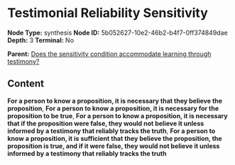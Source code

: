 # Testimonial Reliability Sensitivity

**Node Type:** synthesis
**Node ID:** 5b052627-10e2-46b2-b4f7-0ff374849dae
**Depth:** 3
**Terminal:** No

**Parent:** [Does the sensitivity condition accommodate learning through testimony?](does-the-sensitivity-condition-accommodate-learning-through-testimony.md)

## Content

**For a person to know a proposition, it is necessary that they believe the proposition**, **For a person to know a proposition, it is necessary for the proposition to be true**, **For a person to know a proposition, it is necessary that if the proposition were false, they would not believe it unless informed by a testimony that reliably tracks the truth**, **For a person to know a proposition, it is sufficient that they believe the proposition, the proposition is true, and if it were false, they would not believe it unless informed by a testimony that reliably tracks the truth**
